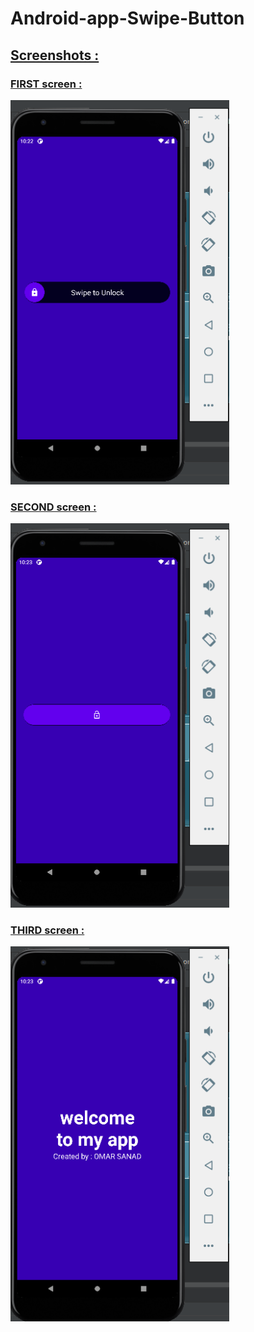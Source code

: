 # Android-app-Swipe-Button
<h2><u>Screenshots :</u></h2>
<p align="center">
<h3><u>FIRST screen :</u></h3>
  <img src="screens/1.png" width="350" title="hover text"> 
  </br>
  <h3><u>SECOND screen :</u></h3>
   <img src="screens/2.png" width="350" title="hover text">
   </br>
   <h3><u>THIRD screen :</u></h3>
   <img src="screens/3.png" width="350" title="hover text">
</p>
